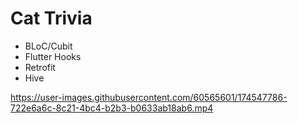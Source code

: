 # Cat Trivia

* BLoC/Cubit
* Flutter Hooks
* Retrofit
* Hive




https://user-images.githubusercontent.com/60565601/174547786-722e6a6c-8c21-4bc4-b2b3-b0633ab18ab6.mp4
